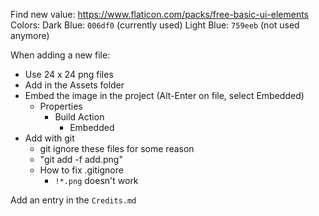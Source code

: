 
Find new value:
	https://www.flaticon.com/packs/free-basic-ui-elements
Colors:
	Dark Blue: `006df0` (currently used)
	Light Blue: `759eeb` (not used anymore)


When adding a new file:
- Use 24 x 24 png files
- Add in the Assets folder
- Embed the image in the project (Alt-Enter on file, select Embedded)
  - Properties
	- Build Action
	  - Embedded
- Add with git
  - git ignore these files for some reason
  - "git add -f add.png"
  - How to fix .gitignore
	- `!*.png` doesn't work



Add an entry in the `Credits.md`